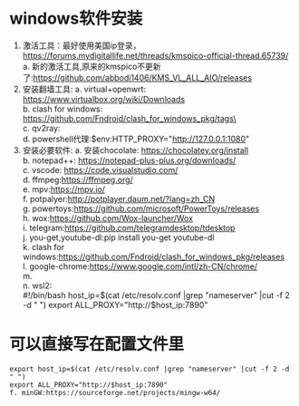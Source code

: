 # windows软件安装
1. 激活工具：最好使用美国ip登录，https://forums.mydigitallife.net/threads/kmspico-official-thread.65739/
  a. 新的激活工具,原来的kmspico不更新了:https://github.com/abbodi1406/KMS_VL_ALL_AIO/releases
2. 安装翻墙工具:
  a. virtual+openwrt:	https://www.virtualbox.org/wiki/Downloads  
  b. clash for windows:	https://github.com/Fndroid/clash_for_windows_pkg/tags\  
  c. qv2ray:  
  d. powershell代理:$env:HTTP_PROXY="http://127.0.0.1:1080"  
3. 安装必要软件:
  a. 安装chocolate: https://chocolatey.org/install  
  b. notepad++: https://notepad-plus-plus.org/downloads/  
  c. vscode: https://code.visualstudio.com/  
  d. ffmpeg:https://ffmpeg.org/  
  e. mpv:https://mpv.io/  
  f. potpalyer:http://potplayer.daum.net/?lang=zh_CN  
  g. powertoys:https://github.com/microsoft/PowerToys/releases  
  h. wox:https://github.com/Wox-launcher/Wox  
  i. telegram:https://github.com/telegramdesktop/tdesktop  
  j. you-get,youtube-dl:pip install you-get youtube-dl  
  k. clash for windows:https://github.com/Fndroid/clash_for_windows_pkg/releases  
  l. google-chrome:https://www.google.com/intl/zh-CN/chrome/  
  m.   
  n. wsl2:   
#!/bin/bash
host_ip=$(cat /etc/resolv.conf |grep "nameserver" |cut -f 2 -d " ")
export ALL_PROXY="http://$host_ip:7890"

# 可以直接写在配置文件里
```
export host_ip=$(cat /etc/resolv.conf |grep "nameserver" |cut -f 2 -d " ")
export ALL_PROXY="http://$host_ip:7890"
f. minGW:https://sourceforge.net/projects/mingw-w64/
```
